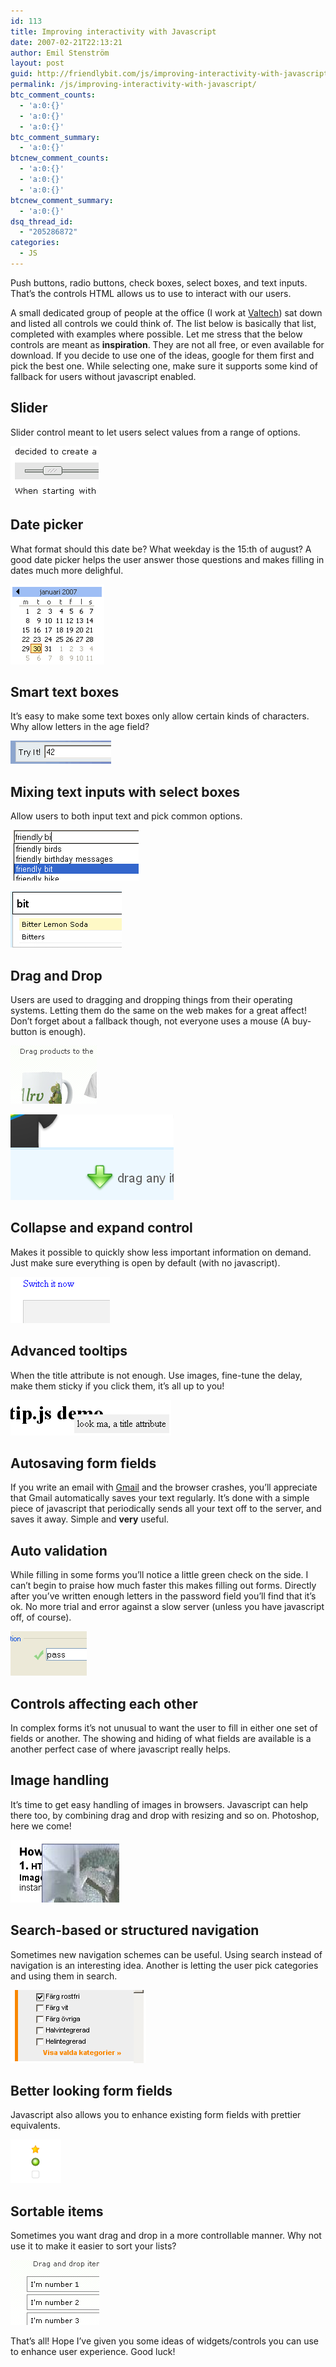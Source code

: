 ```yaml
---
id: 113
title: Improving interactivity with Javascript
date: 2007-02-21T22:13:21
author: Emil Stenström
layout: post
guid: http://friendlybit.com/js/improving-interactivity-with-javascript/
permalink: /js/improving-interactivity-with-javascript/
btc_comment_counts:
  - 'a:0:{}'
  - 'a:0:{}'
  - 'a:0:{}'
btc_comment_summary:
  - 'a:0:{}'
btcnew_comment_counts:
  - 'a:0:{}'
  - 'a:0:{}'
  - 'a:0:{}'
btcnew_comment_summary:
  - 'a:0:{}'
dsq_thread_id:
  - "205286872"
categories:
  - JS
---
```

Push buttons, radio buttons, check boxes, select boxes, and text inputs. That&#8217;s the controls HTML allows us to use to interact with our users.

A small dedicated group of people at the office (I work at [Valtech](http://www.valtech.se)) sat down and listed all controls we could think of. The list below is basically that list, completed with examples where possible. Let me stress that the below controls are meant as **inspiration**. They are not all free, or even available for download. If you decide to use one of the ideas, google for them first and pick the best one. While selecting one, make sure it supports some kind of fallback for users without javascript enabled.

## Slider

Slider control meant to let users select values from a range of options.

[![Slider control](/files/ajaxexamples/slider.png)](http://webfx.eae.net/dhtml/slider/slider.html)

## Date picker

What format should this date be? What weekday is the 15:th of august? A good date picker helps the user answer those questions and makes filling in dates much more delighful.

[![Date picker](/files/ajaxexamples/datepicker.png)](http://www.basicdatepicker.com/)

## Smart text boxes

It&#8217;s easy to make some text boxes only allow certain kinds of characters. Why allow letters in the age field?

[![Text box that only allows numbers](/files/ajaxexamples/smarttextbox.png)](http://www.cambiaresearch.com/c4/029c978b-aac5-472e-97a8-95b256f5febd/How-Can-I-Use-Javascript-to-Allow-Only-Numbers-to-Be-Entered-in-a-TextBox.aspx)

## Mixing text inputs with select boxes

Allow users to both input text and pick common options.

[![Google Suggest](/files/ajaxexamples/gsuggest.png)](http://www.google.com/webhp?complete=1&hl=en)

![Ingredience picker with AJAX](/files/ajaxexamples/extratasty.png)

## Drag and Drop

Users are used to dragging and dropping things from their operating systems. Letting them do the same on the web makes for a great affect! Don&#8217;t forget about a fallback though, not everyone uses a mouse (A buy-button is enough).

![Example shop with drag and drop](/files/ajaxexamples/dragdrop.png)

[![Real shop with drag and drop](/files/ajaxexamples/panic.png)](http://www.panic.com/goods/)

## Collapse and expand control

Makes it possible to quickly show less important information on demand. Just make sure everything is open by default (with no javascript).

![Toggling a block is easy](/files/ajaxexamples/expand.png)

## Advanced tooltips

When the title attribute is not enough. Use images, fine-tune the delay, make them sticky if you click them, it&#8217;s all up to you!

![Tool tips with a little spice](/files/ajaxexamples/tooltip.png)

## Autosaving form fields

If you write an email with [Gmail](http://www.gmail.com) and the browser crashes, you&#8217;ll appreciate that Gmail automatically saves your text regularly. It&#8217;s done with a simple piece of javascript that periodically sends all your text off to the server, and saves it away. Simple and **very** useful.

## Auto validation

While filling in some forms you&#8217;ll notice a little green check on the side. I can&#8217;t begin to praise how much faster this makes filling out forms. Directly after you&#8217;ve written enough letters in the password field you&#8217;ll find that it&#8217;s ok. No more trial and error against a slow server (unless you have javascript off, of course).

[![Early notification that the password is correct](/files/ajaxexamples/autovalid.png)](http://www.zapatec.com/website/ajax/zpform/doc/demo.html#ajax.html)

## Controls affecting each other

In complex forms it&#8217;s not unusual to want the user to fill in either one set of fields or another. The showing and hiding of what fields are available is a another perfect case of where javascript really helps.

## Image handling

It&#8217;s time to get easy handling of images in browsers. Javascript can help there too, by combining drag and drop with resizing and so on. Photoshop, here we come!

[![Images you can move and resize in the browser](/files/ajaxexamples/images.png)](http://www.walterzorn.com/dragdrop/dragdrop_e.htm)

## Search-based or structured navigation

Sometimes new navigation schemes can be useful. Using search instead of navigation is an interesting idea. Another is letting the user pick categories and using them in search.

[![Menu that allows expanding and searching](/files/ajaxexamples/searchstructure.png)](http://www.vitvarumaklarna.se/)

## Better **looking** form fields

Javascript also allows you to enhance existing form fields with prettier equivalents.

![Pretty form controls](/files/ajaxexamples/checkboxes.png)

## Sortable items

Sometimes you want drag and drop in a more controllable manner. Why not use it to make it easier to sort your lists?

![Sortable list items](/files/ajaxexamples/sortable.png)

That&#8217;s all! Hope I&#8217;ve given you some ideas of widgets/controls you can use to enhance user experience. Good luck!
